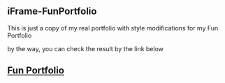 ## iFrame-FunPortfolio

<p>This is just a copy of my real portfolio with style modifications for  my Fun Portfolio</p>

<p>by the way, you can check the result by the link below</p>

## [Fun Portfolio](https://fun-portfolio-five.vercel.app/)
